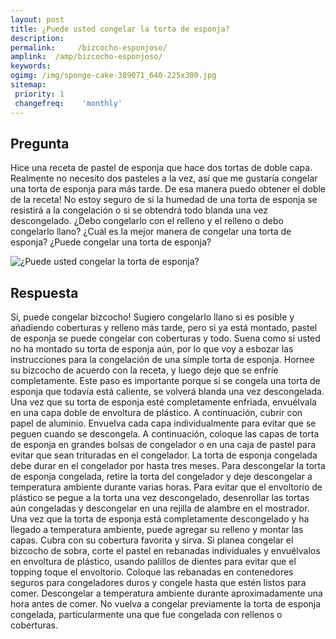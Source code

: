```yaml
---
layout: post
title: ¿Puede usted congelar la torta de esponja?  
description: 
permalink:     /bizcocho-esponjoso/
amplink:  /amp/bizcocho-esponjoso/
keywords: 
ogimg: /img/sponge-cake-389071_640-225x300.jpg
sitemap:
 priority: 1
 changefreq:    'monthly'
---
```




## Pregunta

Hice una receta de pastel de esponja que hace dos tortas de doble capa. Realmente no necesito dos pasteles a la vez, así que me gustaría congelar una torta de esponja para más tarde. De esa manera puedo obtener el doble de la receta! No estoy seguro de si la humedad de una torta de esponja se resistirá a la congelación o si se obtendrá todo blanda una vez descongelado. ¿Debo congelarlo con el relleno y el relleno o debo congelarlo llano? ¿Cuál es la mejor manera de congelar una torta de esponja? ¿Puede congelar una torta de esponja?


![¿Puede usted congelar la torta de esponja?](https://sepuedecongelar.com/img/sponge-cake-389071_640-225x300.jpg "¿Puede usted congelar la torta de esponja?" )


## Respuesta

Sí, puede congelar bizcocho! Sugiero congelarlo llano si es posible y añadiendo coberturas y relleno más tarde, pero si ya está montado, pastel de esponja se puede congelar con coberturas y todo. Suena como si usted no ha montado su torta de esponja aún, por lo que voy a esbozar las instrucciones para la congelación de una simple torta de esponja.
Hornee su bizcocho de acuerdo con la receta, y luego deje que se enfríe completamente. Este paso es importante porque si se congela una torta de esponja que todavía está caliente, se volverá blanda una vez descongelada. Una vez que su torta de esponja esté completamente enfriada, envuélvala en una capa doble de envoltura de plástico. A continuación, cubrir con papel de aluminio. Envuelva cada capa individualmente para evitar que se peguen cuando se descongela. A continuación, coloque las capas de torta de esponja en grandes bolsas de congelador o en una caja de pastel para evitar que sean trituradas en el congelador. La torta de esponja congelada debe durar en el congelador por hasta tres meses.
Para descongelar la torta de esponja congelada, retire la torta del congelador y deje descongelar a temperatura ambiente durante varias horas. Para evitar que el envoltorio de plástico se pegue a la torta una vez descongelado, desenrollar las tortas aún congeladas y descongelar en una rejilla de alambre en el mostrador. Una vez que la torta de esponja está completamente descongelado y ha llegado a temperatura ambiente, puede agregar su relleno y montar las capas. Cubra con su cobertura favorita y sirva.
Si planea congelar el bizcocho de sobra, corte el pastel en rebanadas individuales y envuélvalos en envoltura de plástico, usando palillos de dientes para evitar que el topping toque el envoltorio. Coloque las rebanadas en contenedores seguros para congeladores duros y congele hasta que estén listos para comer. Descongelar a temperatura ambiente durante aproximadamente una hora antes de comer. No vuelva a congelar previamente la torta de esponja congelada, particularmente una que fue congelada con rellenos o coberturas.
